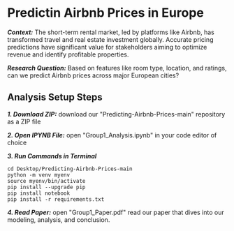 # Predictin Airbnb Prices in Europe

***Context:*** The short-term rental market, led by platforms like Airbnb, has transformed travel and
real estate investment globally. Accurate pricing predictions have significant value for
stakeholders aiming to optimize revenue and identify profitable properties. 

***Research Question:*** Based on features like room type, location, and ratings, can we
predict Airbnb prices across major European cities?

## Analysis Setup Steps

***1. Download ZIP:*** download our "Predicting-Airbnb-Prices-main" repository as a ZIP file

***2. Open IPYNB File:*** open "Group1_Analysis.ipynb" in your code editor of choice

***3. Run Commands in Terminal***
```
cd Desktop/Predicting-Airbnb-Prices-main
python -m venv myenv
source myenv/bin/activate
pip install --upgrade pip
pip install notebook
pip install -r requirements.txt
```

***4. Read Paper:*** open "Group1_Paper.pdf" read our paper that dives into our modeling, analysis, and conclusion.
